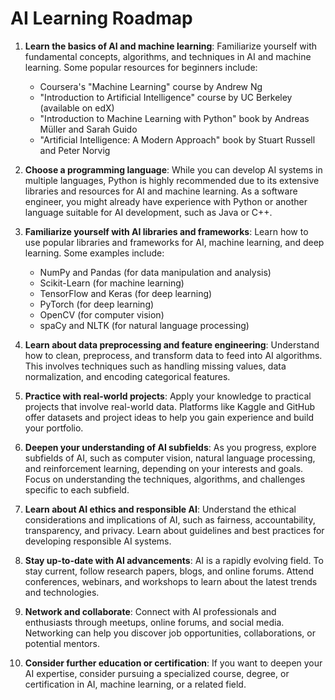 # AI Learning Roadmap

1. **Learn the basics of AI and machine learning**: Familiarize yourself with fundamental concepts, algorithms, and techniques in AI and machine learning. Some popular resources for beginners include:
   - Coursera's "Machine Learning" course by Andrew Ng
   - "Introduction to Artificial Intelligence" course by UC Berkeley (available on edX)
   - "Introduction to Machine Learning with Python" book by Andreas Müller and Sarah Guido
   - "Artificial Intelligence: A Modern Approach" book by Stuart Russell and Peter Norvig

2. **Choose a programming language**: While you can develop AI systems in multiple languages, Python is highly recommended due to its extensive libraries and resources for AI and machine learning. As a software engineer, you might already have experience with Python or another language suitable for AI development, such as Java or C++.

3. **Familiarize yourself with AI libraries and frameworks**: Learn how to use popular libraries and frameworks for AI, machine learning, and deep learning. Some examples include:
   - NumPy and Pandas (for data manipulation and analysis)
   - Scikit-Learn (for machine learning)
   - TensorFlow and Keras (for deep learning)
   - PyTorch (for deep learning)
   - OpenCV (for computer vision)
   - spaCy and NLTK (for natural language processing)

4. **Learn about data preprocessing and feature engineering**: Understand how to clean, preprocess, and transform data to feed into AI algorithms. This involves techniques such as handling missing values, data normalization, and encoding categorical features.

5. **Practice with real-world projects**: Apply your knowledge to practical projects that involve real-world data. Platforms like Kaggle and GitHub offer datasets and project ideas to help you gain experience and build your portfolio.

6. **Deepen your understanding of AI subfields**: As you progress, explore subfields of AI, such as computer vision, natural language processing, and reinforcement learning, depending on your interests and goals. Focus on understanding the techniques, algorithms, and challenges specific to each subfield.

7. **Learn about AI ethics and responsible AI**: Understand the ethical considerations and implications of AI, such as fairness, accountability, transparency, and privacy. Learn about guidelines and best practices for developing responsible AI systems.

8. **Stay up-to-date with AI advancements**: AI is a rapidly evolving field. To stay current, follow research papers, blogs, and online forums. Attend conferences, webinars, and workshops to learn about the latest trends and technologies.

9. **Network and collaborate**: Connect with AI professionals and enthusiasts through meetups, online forums, and social media. Networking can help you discover job opportunities, collaborations, or potential mentors.

10. **Consider further education or certification**: If you want to deepen your AI expertise, consider pursuing a specialized course, degree, or certification in AI, machine learning, or a related field.

